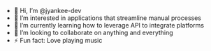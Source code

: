 - 👋 Hi, I’m @jyankee-dev
- 👀 I’m interested in applications that streamline manual processes
- 🌱 I’m currently learning how to leverage API to integrate platforms
- 💞️ I’m looking to collaborate on anything and everything
- ⚡ Fun fact: Love playing music

<!---
jyankee-dev/jyankee-dev is a ✨ special ✨ repository because its `README.md` (this file) appears on your GitHub profile.
You can click the Preview link to take a look at your changes.
--->

